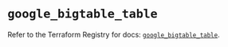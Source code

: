 # `google_bigtable_table`

Refer to the Terraform Registry for docs: [`google_bigtable_table`](https://registry.terraform.io/providers/hashicorp/google/6.32.0/docs/resources/bigtable_table).
